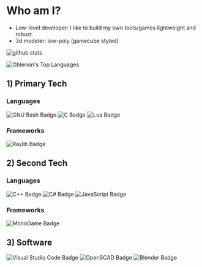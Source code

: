 # Who am I?
- Low-level developer: I like to build my own tools/games lightweight and robust.
- 3d modeler: low-poly (gamecube styled)

![github stats](https://github-readme-stats.vercel.app/api?username=Oblerion&theme=merko&show_icons=true&hide_border=true&count_private=true)

![Oblerion's Top Languages](https://github-readme-stats.vercel.app/api/top-langs/?username=Oblerion&theme=merko&show_icons=true&hide_border=true&layout=compact)

## 1) Primary Tech
### Languages
![GNU Bash Badge](https://img.shields.io/badge/GNU%20Bash-4EAA25?logo=gnubash&logoColor=fff&style=for-the-badge)
![C Badge](https://img.shields.io/badge/C-A8B9CC?logo=c&logoColor=fff&style=for-the-badge)
![Lua Badge](https://img.shields.io/badge/Lua-2C2D72?logo=lua&logoColor=fff&style=for-the-badge)
### Frameworks
![Raylib Badge](https://img.shields.io/badge/Raylib-000?logo=raylib&logoColor=fff&style=for-the-badge)

## 2) Second Tech
### Languages
![C++ Badge](https://img.shields.io/badge/C%2B%2B-00599C?logo=cplusplus&logoColor=fff&style=for-the-badge)
![C# Badge](https://img.shields.io/badge/C%23-512BD4?logo=csharp&logoColor=fff&style=for-the-badge)
![JavaScript Badge](https://img.shields.io/badge/JavaScript-F7DF1E?logo=javascript&logoColor=000&style=for-the-badge)
### Frameworks
![MonoGame Badge](https://img.shields.io/badge/MonoGame-E73C00?logo=monogame&logoColor=fff&style=for-the-badge)

## 3) Software
![Visual Studio Code Badge](https://img.shields.io/badge/Visual%20Studio%20Code-007ACC?logo=visualstudiocode&logoColor=fff&style=for-the-badge)
![OpenSCAD Badge](https://img.shields.io/badge/OpenSCAD-F9D72C?logo=openscad&logoColor=000&style=for-the-badge)
![Blender Badge](https://img.shields.io/badge/Blender-E87D0D?logo=blender&logoColor=fff&style=for-the-badge)
<!--
**oblerion/oblerion** is a ✨ _special_ ✨ repository because its `README.md` (this file) appears on your GitHub profile.

Here are some ideas to get you started:

- 🔭 I’m currently working on ...
- 🌱 I’m currently learning ...
- 👯 I’m looking to collaborate on ...
- 🤔 I’m looking for help with ...
- 💬 Ask me about ...
- 📫 How to reach me: ...
- 😄 Pronouns: ...
- ⚡ Fun fact: ...
-->

